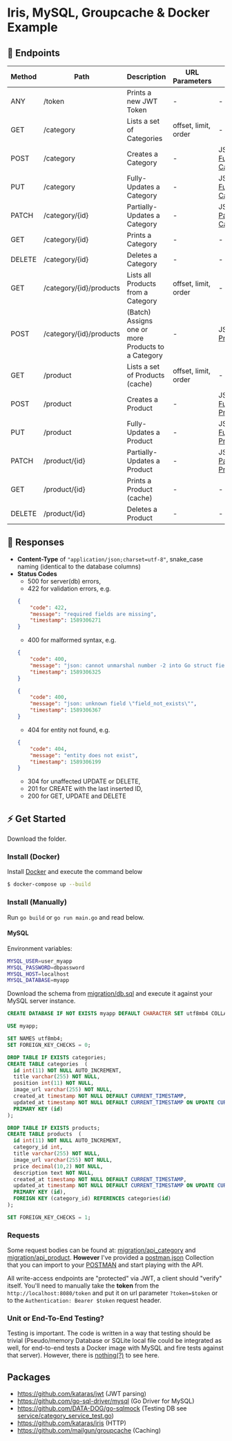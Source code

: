 # Iris, MySQL, Groupcache & Docker Example

## 📘 Endpoints

| Method | Path                | Description            | URL Parameters | Body                       | Auth Required |
|--------|---------------------|------------------------|--------------- |----------------------------|---------------|
| ANY    | /token              | Prints a new JWT Token | -              | -                          | -             |
| GET    | /category           | Lists a set of Categories    | offset, limit, order | -                    | Token         |
| POST   | /category           | Creates a Category      | -              | JSON [Full Category](migration/api_category/create_category.json)              | Token      |
| PUT    | /category           | Fully-Updates a Category | -              | JSON [Full Category](migration/api_category/update_category.json)              | Token      |
| PATCH  | /category/{id}      | Partially-Updates a Category | -              | JSON [Partial Category](migration/api_category/update_partial_category.json)              | Token      |
| GET    | /category/{id}      | Prints a Category         | -              | -      | Token      |
| DELETE | /category/{id}      | Deletes a Category      | -              | -      | Token      |
| GET    | /category/{id}/products | Lists all Products from a Category      | offset, limit, order | -      | Token      |
| POST   | /category/{id}/products | (Batch) Assigns one or more Products to a Category      | -              | JSON [Products](migration/api_category/insert_products_category.json)      | Token      |
| GET    | /product           | Lists a set of Products (cache)     | offset, limit, order | -                    | Token      |
| POST   | /product           | Creates a Product      | -              | JSON [Full Product](migration/api_product/create_product.json)              | Token      |
| PUT    | /product           | Fully-Updates a Product | -              | JSON [Full Product](migration/api_product/update_product.json)              | Token      |
| PATCH  | /product/{id}      | Partially-Updates a Product | -              | JSON [Partial Product](migration/api_product/update_partial_product.json)              | Token      |
| GET    | /product/{id}      | Prints a Product (cache)         | -              | -      | Token      |
| DELETE | /product/{id}      | Deletes a Product        | -              | -      | Token      |



## 📑 Responses

* **Content-Type** of `"application/json;charset=utf-8"`, snake_case naming (identical to the database columns)
* **Status Codes**
    * 500 for server(db) errors,
    * 422 for validation errors, e.g.
    ```json
    {
        "code": 422,
        "message": "required fields are missing",
        "timestamp": 1589306271
    }
    ```
    * 400 for malformed syntax, e.g.
    ```json
    {
        "code": 400,
        "message": "json: cannot unmarshal number -2 into Go struct field Category.position of type uint64",
        "timestamp": 1589306325
    }
    ```
    ```json
    {
        "code": 400,
        "message": "json: unknown field \"field_not_exists\"",
        "timestamp": 1589306367
    }
    ```
    * 404 for entity not found, e.g.
    ```json
    {
        "code": 404,
        "message": "entity does not exist",
        "timestamp": 1589306199
    }
    ```
    * 304 for unaffected UPDATE or DELETE,
    * 201 for CREATE with the last inserted ID,
    * 200 for GET, UPDATE and DELETE

## ⚡ Get Started

Download the folder.

### Install (Docker)

Install [Docker](https://www.docker.com/) and execute the command below

```sh
$ docker-compose up --build
```

### Install (Manually)

Run `go build` or `go run main.go` and read below.

#### MySQL

Environment variables:

```sh
MYSQL_USER=user_myapp
MYSQL_PASSWORD=dbpassword
MYSQL_HOST=localhost
MYSQL_DATABASE=myapp
```

Download the schema from [migration/db.sql](migration/db.sql) and execute it against your MySQL server instance.

```sql
CREATE DATABASE IF NOT EXISTS myapp DEFAULT CHARACTER SET utf8mb4 COLLATE utf8mb4_unicode_ci;

USE myapp;

SET NAMES utf8mb4;
SET FOREIGN_KEY_CHECKS = 0;

DROP TABLE IF EXISTS categories;
CREATE TABLE categories  (
  id int(11) NOT NULL AUTO_INCREMENT,
  title varchar(255) NOT NULL,
  position int(11) NOT NULL,
  image_url varchar(255) NOT NULL,
  created_at timestamp NOT NULL DEFAULT CURRENT_TIMESTAMP,
  updated_at timestamp NOT NULL DEFAULT CURRENT_TIMESTAMP ON UPDATE CURRENT_TIMESTAMP,
  PRIMARY KEY (id)
);

DROP TABLE IF EXISTS products;
CREATE TABLE products  (
  id int(11) NOT NULL AUTO_INCREMENT,
  category_id int,
  title varchar(255) NOT NULL,
  image_url varchar(255) NOT NULL,
  price decimal(10,2) NOT NULL,
  description text NOT NULL,
  created_at timestamp NOT NULL DEFAULT CURRENT_TIMESTAMP,
  updated_at timestamp NOT NULL DEFAULT CURRENT_TIMESTAMP ON UPDATE CURRENT_TIMESTAMP,
  PRIMARY KEY (id),
  FOREIGN KEY (category_id) REFERENCES categories(id)
);

SET FOREIGN_KEY_CHECKS = 1;
```

### Requests

Some request bodies can be found at: [migration/api_category](migration/api_category) and [migration/api_product](migration/api_product). **However** I've provided a [postman.json](migration/myapp_postman.json) Collection that you can import to your [POSTMAN](https://learning.postman.com/docs/postman/collections/importing-and-exporting-data/#collections) and start playing with the API.

All write-access endpoints are "protected" via JWT, a client should "verify" itself. You'll need to manually take the **token** from the `http://localhost:8080/token` and put it on url parameter `?token=$token` or to the `Authentication: Bearer $token` request header.

### Unit or End-To-End Testing?

Testing is important. The code is written in a way that testing should be trivial (Pseudo/memory Database or SQLite local file could be integrated as well, for end-to-end tests a Docker image with MySQL and fire tests against that server). However, there is [nothing(?)](service/category_service_test.go) to see here.

## Packages

- https://github.com/kataras/jwt (JWT parsing)
- https://github.com/go-sql-driver/mysql (Go Driver for MySQL)
- https://github.com/DATA-DOG/go-sqlmock (Testing DB see [service/category_service_test.go](service/category_service_test.go))
- https://github.com/kataras/iris (HTTP)
- https://github.com/mailgun/groupcache (Caching)
